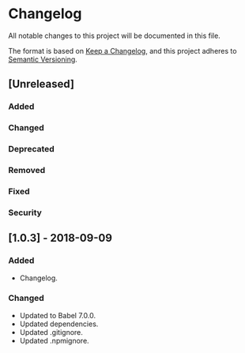 # Changelog

All notable changes to this project will be documented in this file.

The format is based on [Keep a Changelog](https://keepachangelog.com/en/1.0.0/),
and this project adheres to [Semantic Versioning](https://semver.org/spec/v2.0.0.html).

## [Unreleased]
### Added
### Changed
### Deprecated
### Removed
### Fixed
### Security

## [1.0.3] - 2018-09-09
### Added
- Changelog.

### Changed
- Updated to Babel 7.0.0.
- Updated dependencies.
- Updated .gitignore.
- Updated .npmignore.
